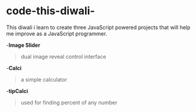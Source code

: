 # code-this-diwali-
This diwali i learn to create three JavaScript powered projects that will help me improve as a JavaScript programmer. 


-**Image Slider**
>dual image reveal control interface



-**Calci**
>a simple calculator



-**tipCalci**
>used for finding percent of any number
